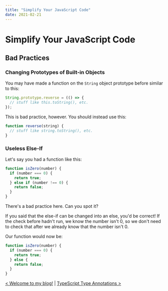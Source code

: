 ```yaml
---
title: "Simplify Your JavaScript Code"
date: 2021-02-21
---
```


[prev]: https://javascriptlearner815.github.io/blog/2020/07/31/my-first-blog-post.html
[next]: https://javascriptlearner815.github.io/blog/2021/02/21/typescript-type-annotations.html

# Simplify Your JavaScript Code
## Bad Practices
### Changing Prototypes of Built-in Objects
You may have made a function on the `String` object prototype before similar to this:
```javascript
String.prototype.reverse = (() => {
  // stuff like this.toString(), etc.
});
```
This is bad practice, however. You should instead use this:
```javascript
function reverse(string) {
  // stuff like string.toString(), etc.
}
```
### Useless Else-If
Let's say you had a function like this:
```javascript
function isZero(number) {
  if (number === 0) {
    return true;
  } else if (number !== 0) {
    return false;
  }
}
```
There's a bad practice here. Can you spot it?

If you said that the else-if can be changed into an else, you'd be correct! If the check before hadn't run, we know the number isn't 0, so we don't need to check that after we already know that the number isn't 0.

Our function would now be:
```javascript
function isZero(number) {
  if (number === 0) {
    return true;
  } else {
    return false;
  }
}
```

[< Welcome to my blog!][prev] | [TypeScript Type Annotations >][next]
